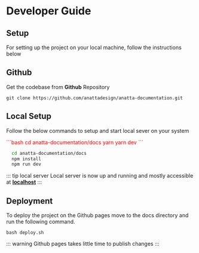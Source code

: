 # Developer Guide

## Setup
For setting up the project on your local machine, follow the instructions below

## Github

Get the codebase from **Github** Repository

    git clone https://github.com/anattadesign/anatta-documentation.git

## Local Setup

Follow the below commands to setup and start local sever on your system

<code-group>
  <code-block title="YARN" style="color: red">
  ```bash
    cd anatta-documentation/docs 
    yarn
    yarn dev
  ```
  </code-block>

  <code-block title="NPM">

  ```bash
    cd anatta-documentation/docs 
    npm install
    npm run dev
  ```
  </code-block>
</code-group>

::: tip local server
  Local server is now up and running and mostly accessible at **[localhost](https://github.com/anattadesign/anatta-documentation)**
:::

## Deployment
To deploy the project on the Github pages move to the docs directory and run the following command.

    bash deploy.sh

::: warning
  Github pages takes little time to publish changes
:::
